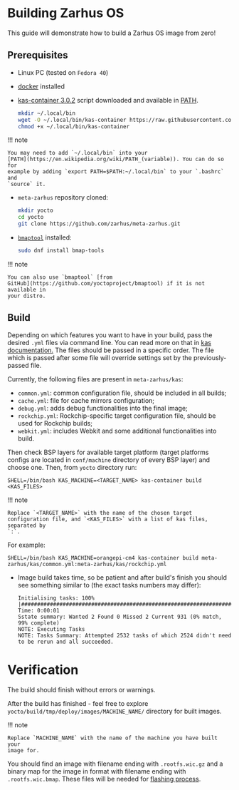 # Building Zarhus OS

<!--
TODO: scalable way to build different images (e.g. with WebKit or without
WebKit support) for different platforms.
-->

This guide will demonstrate how to build a Zarhus OS image from zero!

## Prerequisites

* Linux PC (tested on `Fedora 40`)
* [docker](https://docs.docker.com/engine/install/fedora/) installed
* [kas-container
  3.0.2](https://raw.githubusercontent.com/siemens/kas/3.0.2/kas-container)
  script downloaded and available in
  [PATH](https://en.wikipedia.org/wiki/PATH_(variable)).

    ```bash
    mkdir ~/.local/bin
    wget -O ~/.local/bin/kas-container https://raw.githubusercontent.com/siemens/kas/3.0.2/kas-container
    chmod +x ~/.local/bin/kas-container
    ```

!!! note

    You may need to add `~/.local/bin` into your
    [PATH](https://en.wikipedia.org/wiki/PATH_(variable)). You can do so for
    example by adding `export PATH=$PATH:~/.local/bin` to your `.bashrc` and
    `source` it.

* `meta-zarhus` repository cloned:

    ```bash
    mkdir yocto
    cd yocto
    git clone https://github.com/zarhus/meta-zarhus.git
    ```

* [`bmaptool`](https://docs.yoctoproject.org/dev-manual/bmaptool.html)
  installed:

    ```bash
    sudo dnf install bmap-tools
    ```

!!! note

    You can also use `bmaptool` [from
    GitHub](https://github.com/yoctoproject/bmaptool) if it is not available in
    your distro.

## Build

Depending on which features you want to have in your build, pass the desired
`.yml` files via command line. You can read more on that in
[kas documentation.](https://kas.readthedocs.io/en/latest/userguide/project-configuration.html#including-configuration-files-via-the-command-line)
The files should be passed in a specific order. The file which is passed after
some file will override settings set by the previously-passed file.

Currently, the following files are present in `meta-zarhus/kas`:

* `common.yml`: common configuration file, should be included in all builds;
* `cache.yml`: file for cache mirrors configuration;
* `debug.yml`: adds debug functionalities into the final image;
* `rockchip.yml`: Rockchip-specific target configuration file, should be used
  for Rockchip builds;
* `webkit.yml`: includes Webkit and some additional functionalities into build.

Then check BSP layers for available target platform (target platforms configs
are located in `conf/machine` directory of every BSP layer) and choose one.
Then, from `yocto` directory run:

```shell
SHELL=/bin/bash KAS_MACHINE=<TARGET_NAME> kas-container build <KAS_FILES>
```

!!! note

    Replace `<TARGET_NAME>` with the name of the chosen target
    configuration file, and `<KAS_FILES>` with a list of kas files, separated by
    `:`.

For example:

```shell
SHELL=/bin/bash KAS_MACHINE=orangepi-cm4 kas-container build meta-zarhus/kas/common.yml:meta-zarhus/kas/rockchip.yml
```

* Image build takes time, so be patient and after build's finish you should see
something similar to (the exact tasks numbers may differ):

  ```shell
  Initialising tasks: 100% |###########################################################################################| Time: 0:00:01
  Sstate summary: Wanted 2 Found 0 Missed 2 Current 931 (0% match, 99% complete)
  NOTE: Executing Tasks
  NOTE: Tasks Summary: Attempted 2532 tasks of which 2524 didn't need to be rerun and all succeeded.
  ```

# Verification

The build should finish without errors or warnings.

After the build has finished - feel free to explore
`yocto/build/tmp/deploy/images/MACHINE_NAME/` directory for built images.

!!! note

    Replace `MACHINE_NAME` with the name of the machine you have built your
    image for.

You should find an image with filename ending with `.rootfs.wic.gz` and a binary
map for the image in format with filename ending with `.rootfs.wic.bmap`. These
files will be needed for [flashing process](./flashing.md).
